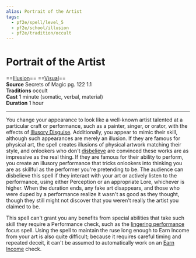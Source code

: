 ```yaml
---
alias: Portrait of the Artist
tags:
  - pf2e/spell/level_5
  - pf2e/school/illusion
  - pf2e/tradition/occult
---
```


# Portrait of the Artist

==[Illusion](Illusion.md)== ==[Visual](Visual.md)==  
__Source__ Secrets of Magic pg. 122 1.1  
**Traditions** occult  
**Cast** 1 minute (somatic, verbal, material)  
**Duration** 1 hour

---

You change your appearance to look like a well-known artist talented at a particular craft or performance, such as a painter, singer, or orator, with the effects of [Illusory Disguise](Illusory%20Disguise.md). Additionally, you appear to mimic their skill, although such appearances are merely an illusion. If they are famous for physical art, the spell creates illusions of physical artwork matching their style, and onlookers who don't [disbelieve](Disbelieving%20an%20Illusion.md) are convinced these works are as impressive as the real thing. If they are famous for their ability to perform, you create an illusory performance that tricks onlookers into thinking you are as skillful as the performer you're pretending to be. The audience can disbelieve this spell if they interact with your art or actively listen to the performance, using either Perception or an appropriate Lore, whichever is higher. When the duration ends, any fake art disappears, and those who were duped by a performance realize it wasn't as good as they thought, though they still might not discover that you weren't really the artist you claimed to be.

This spell can't grant you any benefits from special abilities that take such skill they require a Performance check, such as the [lingering performance](lingering%20performance) focus spell. Using the spell to maintain the ruse long enough to Earn Income from your art is also quite difficult; because it requires careful timing and repeated deceit, it can't be assumed to automatically work on an [Earn Income](Earn%20Income.md) check.
